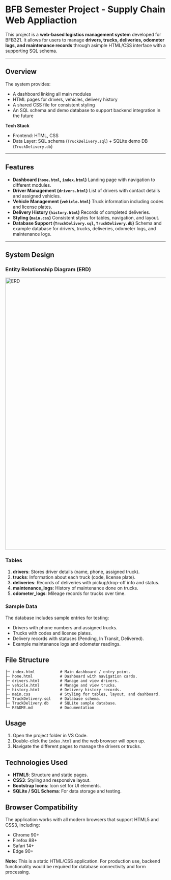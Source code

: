 #   BFB Semester Project - Supply Chain Web Appliaction

This project is a **web-based logistics management system** developed for BFB321. 
It allows for users to manage **drivers, trucks, deliveries, odometer logs, and maintenance records** through asimple HTML/CSS interface with a supporting SQL schema.

---

## Overview
The system provides:
- A dashboard linking all main modules
- HTML pages for drivers, vehicles, delivery history
- A shared CSS file for consistent styling
- An SQL schema and demo database to support backend integration in the future

**Tech Stack**
- Frontend: HTML, CSS
- Data Layer: SQL schema (`TruckDelivery.sql`) + SQLite demo DB (`TruckDelivery.db`)

---

## Features
- **Dashboard (`home.html`, `index.html`)**
  Landing page with navigation to different modules.
- **Driver Management (`drivers.html`)**
  List of drivers with contact details and assigned vehicles.
- **Vehicle Management (`vehicle.html`)**
  Truck information including codes and license plates.
- **Delivery History (`history.html`)**
  Records of completed deliveries.
- **Styling (`main.css`)**
  Consistent styles for tables, navigation, and layout.
- **Database Support (`TruckDelivery.sql`, `TruckDelivery.db`)**
  Schema and example database for drivers, trucks, deliveries, odometer logs, and maintenance logs.

---

## System Design

### Entity Relationship Diagram (ERD)

<img width="730" height="851" alt="ERD" src="https://github.com/user-attachments/assets/5239181d-5541-482f-a08c-f7be0488ce2a" />

### Tables 
1. **drivers**: Stores driver details (name, phone, assigned truck).
2. **trucks**: Information about each truck (code, license plate).
3. **deliveries**: Records of deliveries with pickup/drop-off info and status. 
4. **maintenance_logs**: History of maintenance done on trucks.
5. **odometer_logs**: Mileage records for trucks over time. 

### Sample Data
The database includes sample entries for testing: 
- Drivers with phone numbers and assigned trucks.
- Trucks with codes and license plates.
- Delivery records with statuses (Pending, In Transit, Delivered).
- Example maintenance logs and odometer readings.

## File Structure
```
├─ index.html           # Main dashboard / entry point.
├─ home.html            # Dashboard with navigation cards.
├─ drivers.html         # Manage and view drivers.
├─ vehicle.html         # Manage and view trucks.
├─ history.html         # Delivery history records. 
├─ main.css             # Styling for tables, layout, and dashboard.
├─ TruckDelivery.sql    # Database schema.
├─ TruckDelivery.db     # SQLite sample database.
└─ README.md            # Documentation
```
## Usage

1. Open the project folder in VS Code.
2. Double-click the `index.html` and the web browser will open up.
3. Navigate the different pages to manage the drivers or trucks.

## Technologies Used

- **HTML5**: Structure and static pages.
- **CSS3**: Styling and responsive layout.
- **Bootstrap Icons**: Icon set for UI elements. 
- **SQLite / SQL Schema**: For data storage and testing. 

## Browser Compatibility

The application works with all modern browsers that support HTML5 and CSS3, including:

- Chrome 90+
- Firefox 88+ 
- Safari 14+ 
- Edge 90+

**Note:** This is a static HTML/CSS application. For production use, backend functionality would be required for database connectivity and form processing. 